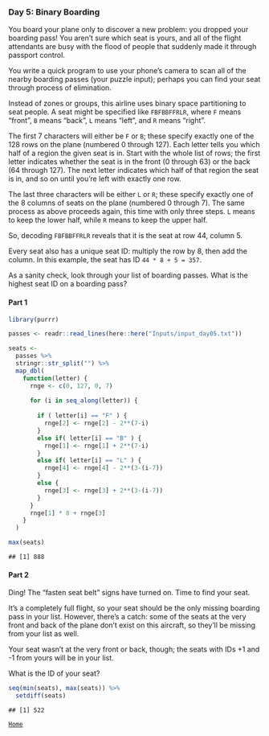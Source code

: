 ### Day 5: Binary Boarding

You board your plane only to discover a new problem: you dropped your
boarding pass! You aren’t sure which seat is yours, and all of the
flight attendants are busy with the flood of people that suddenly made
it through passport control.

You write a quick program to use your phone’s camera to scan all of the
nearby boarding passes (your puzzle input); perhaps you can find your
seat through process of elimination.

Instead of zones or groups, this airline uses binary space partitioning
to seat people. A seat might be specified like `FBFBBFFRLR`, where `F`
means “front”, `B` means “back”, `L` means “left”, and `R` means
“right”.

The first 7 characters will either be `F` or `B`; these specify exactly
one of the 128 rows on the plane (numbered 0 through 127). Each letter
tells you which half of a region the given seat is in. Start with the
whole list of rows; the first letter indicates whether the seat is in
the front (0 through 63) or the back (64 through 127). The next letter
indicates which half of that region the seat is in, and so on until
you’re left with exactly one row.

The last three characters will be either `L` or `R`; these specify
exactly one of the 8 columns of seats on the plane (numbered 0 through
7). The same process as above proceeds again, this time with only three
steps. `L` means to keep the lower half, while `R` means to keep the
upper half.

So, decoding `FBFBBFFRLR` reveals that it is the seat at row 44, column
5.

Every seat also has a unique seat ID: multiply the row by 8, then add
the column. In this example, the seat has ID `44 * 8 + 5 = 357`.

As a sanity check, look through your list of boarding passes. What is
the highest seat ID on a boarding pass?

#### Part 1

``` r
library(purrr)

passes <- readr::read_lines(here::here("Inputs/input_day05.txt"))

seats <- 
  passes %>% 
  stringr::str_split("") %>% 
  map_dbl(
    function(letter) {
      rnge <- c(0, 127, 0, 7)
    
      for (i in seq_along(letter)) {
        
        if ( letter[i] == "F" ) {
          rnge[2] <- rnge[2] - 2**(7-i)
        } 
        else if( letter[i] == "B" ) {
          rnge[1] <- rnge[1] + 2**(7-i)
        } 
        else if( letter[i] == "L" ) {
          rnge[4] <- rnge[4] - 2**(3-(i-7))
        } 
        else {
          rnge[3] <- rnge[3] + 2**(3-(i-7))
        }
      }
      rnge[1] * 8 + rnge[3]
    }
  )

max(seats)
```

    ## [1] 888

#### Part 2

Ding! The “fasten seat belt” signs have turned on. Time to find your
seat.

It’s a completely full flight, so your seat should be the only missing
boarding pass in your list. However, there’s a catch: some of the seats
at the very front and back of the plane don’t exist on this aircraft, so
they’ll be missing from your list as well.

Your seat wasn’t at the very front or back, though; the seats with IDs
+1 and -1 from yours will be in your list.

What is the ID of your seat?

``` r
seq(min(seats), max(seats)) %>% 
  setdiff(seats)
```

    ## [1] 522

[`Home`](https://github.com/mnaR99/AdventOfCode2020)
